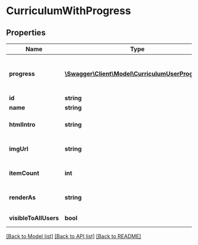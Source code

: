 # CurriculumWithProgress

## Properties
Name | Type | Description | Notes
------------ | ------------- | ------------- | -------------
**progress** | [**\Swagger\Client\Model\CurriculumUserProgress[]**](CurriculumUserProgress.md) | Collection of User Progress for Curriculum | [optional] 
**id** | **string** | Id | [optional] 
**name** | **string** | Name | [optional] 
**htmlIntro** | **string** | HTML formatted intro | [optional] 
**imgUrl** | **string** | URI of header image | [optional] 
**itemCount** | **int** | Number of curriculum items | [optional] 
**renderAs** | **string** | Render method for curriculum | [optional] 
**visibleToAllUsers** | **bool** | Globally visible | [optional] 

[[Back to Model list]](../README.md#documentation-for-models) [[Back to API list]](../README.md#documentation-for-api-endpoints) [[Back to README]](../README.md)



